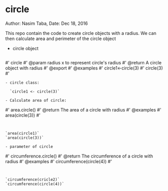 # circle

Author: Nasim Taba, Date: Dec 18, 2016

This repo contain the code to create circle objects with a radius.
We can then calculate area and perimeter of the circle object


- circle object

  ```
#' circle
#' @param radius x to represent circle's radius
#' @return A circle object with radius
#' @export
#' @examples
#' circle1<-circle(3)
#' circle(3)
#'
```
- circle class:

  `circle1 <- circle(3)`

- Calculate area of circle:

  ```
#' area.circle()
#' @return The area of a circle with radius
#' @examples
#' area(circle(3))
#'
```


`area(circle1)`
`area(circle(3))`

- parameter of circle

  ```
#' circumference.circle()
#' @return The circumference of a circle with radius
#' @examples
#' circumference(circle(4))
#'
```


`circumference(cricle2)`
`circumference(circle(4))`
